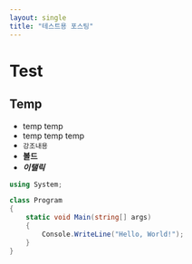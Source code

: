 ```yaml
---
layout: single
title: "테스트용 포스팅"
---
```


# Test

## Temp
- temp temp
- temp temp temp
- `강조내용`
- **볼드**
- ***이탤릭***


```csharp
using System;

class Program
{
    static void Main(string[] args)
    {
        Console.WriteLine("Hello, World!");
    }
}
```